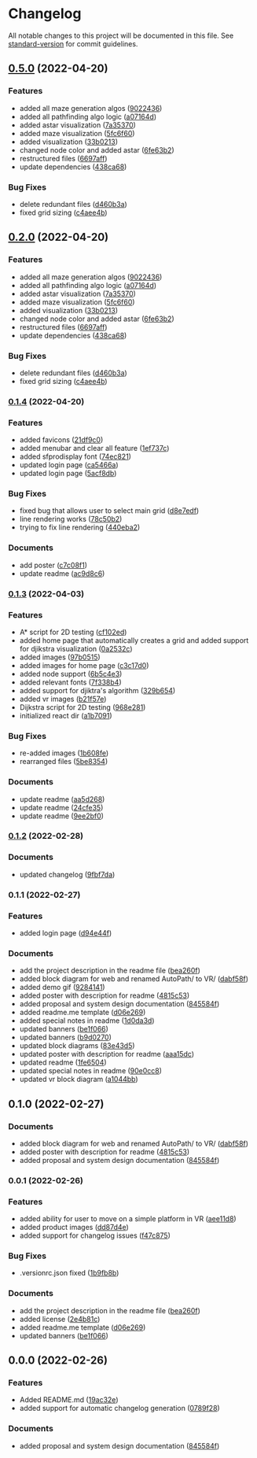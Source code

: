 # Changelog

All notable changes to this project will be documented in this file. See [standard-version](https://github.com/conventional-changelog/standard-version) for commit guidelines.

## [0.5.0](https://github.com/comp195/senior-project-spring-2022-autopath/compare/v0.1.4...v0.5.0) (2022-04-20)


### Features

* added all maze generation algos ([9022436](https://github.com/comp195/senior-project-spring-2022-autopath/commits/902243612ab0132a574f516d389a0a4e046013bc))
* added all pathfinding algo logic ([a07164d](https://github.com/comp195/senior-project-spring-2022-autopath/commits/a07164deb5f6cf767a526cd7efd67bca082f5a26))
* added astar visualization ([7a35370](https://github.com/comp195/senior-project-spring-2022-autopath/commits/7a35370dbe1b10462b6b94b035c7927ea3189620))
* added maze visualization ([5fc6f60](https://github.com/comp195/senior-project-spring-2022-autopath/commits/5fc6f602b894469187b3bb7278848b41080b2a9b))
* added visualization ([33b0213](https://github.com/comp195/senior-project-spring-2022-autopath/commits/33b0213c04a6b8ab7f27a27a7fb6ab61c70e04fe))
* changed node color and added astar ([6fe63b2](https://github.com/comp195/senior-project-spring-2022-autopath/commits/6fe63b26a3e61dc5bb2bbd353f3958a6fd38097a))
* restructured files ([6697aff](https://github.com/comp195/senior-project-spring-2022-autopath/commits/6697aff01df116089d9cd357008c6b131ee029b6))
* update dependencies ([438ca68](https://github.com/comp195/senior-project-spring-2022-autopath/commits/438ca688678ac30b88637ed69d0ee333fb5982f1))


### Bug Fixes

* delete redundant files ([d460b3a](https://github.com/comp195/senior-project-spring-2022-autopath/commits/d460b3a0eb0bd724724b2c8094ad9f5a9975f250))
* fixed grid sizing ([c4aee4b](https://github.com/comp195/senior-project-spring-2022-autopath/commits/c4aee4b25789fa1620b61167e93d7195ab043a47))

## [0.2.0](https://github.com/comp195/senior-project-spring-2022-autopath/compare/v0.1.4...v0.2.0) (2022-04-20)


### Features

* added all maze generation algos ([9022436](https://github.com/comp195/senior-project-spring-2022-autopath/commits/902243612ab0132a574f516d389a0a4e046013bc))
* added all pathfinding algo logic ([a07164d](https://github.com/comp195/senior-project-spring-2022-autopath/commits/a07164deb5f6cf767a526cd7efd67bca082f5a26))
* added astar visualization ([7a35370](https://github.com/comp195/senior-project-spring-2022-autopath/commits/7a35370dbe1b10462b6b94b035c7927ea3189620))
* added maze visualization ([5fc6f60](https://github.com/comp195/senior-project-spring-2022-autopath/commits/5fc6f602b894469187b3bb7278848b41080b2a9b))
* added visualization ([33b0213](https://github.com/comp195/senior-project-spring-2022-autopath/commits/33b0213c04a6b8ab7f27a27a7fb6ab61c70e04fe))
* changed node color and added astar ([6fe63b2](https://github.com/comp195/senior-project-spring-2022-autopath/commits/6fe63b26a3e61dc5bb2bbd353f3958a6fd38097a))
* restructured files ([6697aff](https://github.com/comp195/senior-project-spring-2022-autopath/commits/6697aff01df116089d9cd357008c6b131ee029b6))
* update dependencies ([438ca68](https://github.com/comp195/senior-project-spring-2022-autopath/commits/438ca688678ac30b88637ed69d0ee333fb5982f1))


### Bug Fixes

* delete redundant files ([d460b3a](https://github.com/comp195/senior-project-spring-2022-autopath/commits/d460b3a0eb0bd724724b2c8094ad9f5a9975f250))
* fixed grid sizing ([c4aee4b](https://github.com/comp195/senior-project-spring-2022-autopath/commits/c4aee4b25789fa1620b61167e93d7195ab043a47))

### [0.1.4](https://github.com/comp195/senior-project-spring-2022-autopath/compare/v0.1.3...v0.1.4) (2022-04-20)


### Features

* added favicons ([21df9c0](https://github.com/comp195/senior-project-spring-2022-autopath/commits/21df9c06e53ccc38a4e2a1438328abfb790c19ae))
* added menubar and clear all feature ([1ef737c](https://github.com/comp195/senior-project-spring-2022-autopath/commits/1ef737ca2494049fc214e1a6216a9ff0433b2625))
* added sfprodisplay font ([74ec821](https://github.com/comp195/senior-project-spring-2022-autopath/commits/74ec8213f6ba3eafd20058ab9e89f0a88f543e85))
* updated login page ([ca5466a](https://github.com/comp195/senior-project-spring-2022-autopath/commits/ca5466a77aa422d13614d8f647fff671d91271e6))
* updated login page ([5acf8db](https://github.com/comp195/senior-project-spring-2022-autopath/commits/5acf8db671dc645c044d8ebc3ac0575df28df57c))


### Bug Fixes

* fixed bug that allows user to select main grid ([d8e7edf](https://github.com/comp195/senior-project-spring-2022-autopath/commits/d8e7edfc364bb138450ed912a970048a691ce004))
* line rendering works ([78c50b2](https://github.com/comp195/senior-project-spring-2022-autopath/commits/78c50b28c3f32a85df02c301ee3fde589fb36443))
* trying to fix line rendering ([440eba2](https://github.com/comp195/senior-project-spring-2022-autopath/commits/440eba2bf67a5414858af24c901b5769b58bcaab))


### Documents

* add poster ([c7c08f1](https://github.com/comp195/senior-project-spring-2022-autopath/commits/c7c08f11ce1f280ec214942bc44520b166d6b3b0))
* update readme ([ac9d8c6](https://github.com/comp195/senior-project-spring-2022-autopath/commits/ac9d8c68501c3f781745f9a75c4f1ff87b3a121e))

### [0.1.3](https://github.com/comp195/senior-project-spring-2022-autopath/compare/v0.1.2...v0.1.3) (2022-04-03)


### Features

* A* script for 2D testing ([cf102ed](https://github.com/comp195/senior-project-spring-2022-autopath/commits/cf102ed1b6b5b0fdbb1806e0fbf5f5bd07881d01))
* added home page that automatically creates a grid and added support for djikstra visualization ([0a2532c](https://github.com/comp195/senior-project-spring-2022-autopath/commits/0a2532c970d7a7ea363fd748685ad6f79ecfcc2e))
* added images ([97b0515](https://github.com/comp195/senior-project-spring-2022-autopath/commits/97b0515d8814ce9cf8a6fcabb58f7a6a7702cc30))
* added images for home page ([c3c17d0](https://github.com/comp195/senior-project-spring-2022-autopath/commits/c3c17d085d5c2ebe33027aa728b654669e39af27))
* added node support ([6b5c4e3](https://github.com/comp195/senior-project-spring-2022-autopath/commits/6b5c4e368f11bfef58f986ef1472479c761ce5c3))
* added relevant fonts ([7f338b4](https://github.com/comp195/senior-project-spring-2022-autopath/commits/7f338b463e7c12a7eb88c6bad7e93c817581e265))
* added support for djiktra's algorithm ([329b654](https://github.com/comp195/senior-project-spring-2022-autopath/commits/329b6544bc3d20815e0bcac9a68ce481f7cbb991))
* added vr images ([b21f57e](https://github.com/comp195/senior-project-spring-2022-autopath/commits/b21f57e247e70898afc16f9b41f988eb0e15911c))
* Dijkstra script for 2D testing ([968e281](https://github.com/comp195/senior-project-spring-2022-autopath/commits/968e281afd4706331fee89dc1374e086f2cce347))
* initialized react dir ([a1b7091](https://github.com/comp195/senior-project-spring-2022-autopath/commits/a1b70914c841581e5c23b6113e680c9f62962e86))


### Bug Fixes

* re-added images ([1b608fe](https://github.com/comp195/senior-project-spring-2022-autopath/commits/1b608fe48262f16df70e6a46e8ca8c4f5ece9244))
* rearranged files ([5be8354](https://github.com/comp195/senior-project-spring-2022-autopath/commits/5be8354e39c4e265a69ca37cb12dd1acae19280c))


### Documents

* update readme ([aa5d268](https://github.com/comp195/senior-project-spring-2022-autopath/commits/aa5d2686d1f483d70236b2e64694cc82b322e8e6))
* update readme ([24cfe35](https://github.com/comp195/senior-project-spring-2022-autopath/commits/24cfe35092f5c186d5d84fffaae00f5fd8e0c791))
* update readme ([9ee2bf0](https://github.com/comp195/senior-project-spring-2022-autopath/commits/9ee2bf0cb7b3660cd1e2fdfbe93d9629709dff38))

### [0.1.2](https://github.com/comp195/senior-project-spring-2022-autopath/compare/v0.1.1...v0.1.2) (2022-02-28)


### Documents

* updated changelog ([9fbf7da](https://github.com/comp195/senior-project-spring-2022-autopath/commits/9fbf7daf6e1c2f4e859106d2e499ab1514df7775))

### 0.1.1 (2022-02-27)


### Features
* added login page ([d94e44f](https://github.com/comp195/senior-project-spring-2022-autopath/commits/d94e44f93276235f906c9c61f3095a1084044c6f))

### Documents

* add the project description in the readme file ([bea260f](https://github.com/comp195/senior-project-spring-2022-autopath/commits/bea260f37e0d4c735e2e1263ef867f70bda1b8a4))
* added block diagram for web and renamed AutoPath/ to VR/ ([dabf58f](https://github.com/comp195/senior-project-spring-2022-autopath/commits/dabf58f5f8fddda354caeab9e44cce96904d0985))
* added demo gif ([9284141](https://github.com/comp195/senior-project-spring-2022-autopath/commits/9284141222ca50ff3c30e78bbf81a8919ed58fb2))
* added poster with description for readme ([4815c53](https://github.com/comp195/senior-project-spring-2022-autopath/commits/4815c53a8b27ee840938d2956d7e65974cb5eb12))
* added proposal and system design documentation ([845584f](https://github.com/comp195/senior-project-spring-2022-autopath/commits/845584ff860edb64bc89211eb0aeef1897cfd28d))
* added readme.me template ([d06e269](https://github.com/comp195/senior-project-spring-2022-autopath/commits/d06e2695d71dd6c0729877dd28946886ad8c62d9))
* added special notes in readme ([1d0da3d](https://github.com/comp195/senior-project-spring-2022-autopath/commits/1d0da3d7bc0b609d0cb66cd09daa8cf75ac8eceb))
* updated banners ([be1f066](https://github.com/comp195/senior-project-spring-2022-autopath/commits/be1f066bc0252d3969b75586d1ec3c9ab84b422a))
* updated banners ([b9d0270](https://github.com/comp195/senior-project-spring-2022-autopath/commits/b9d0270e7d0f80cfa2fdb3816a5708e48ca199b4))
* updated block diagrams ([83e43d5](https://github.com/comp195/senior-project-spring-2022-autopath/commits/83e43d5e2c9e04abc01c6a37e0e1efb999a78858))
* updated poster with description for readme ([aaa15dc](https://github.com/comp195/senior-project-spring-2022-autopath/commits/aaa15dce7e73f39c3d486fc6d916308da891cca9))
* updated readme ([1fe6504](https://github.com/comp195/senior-project-spring-2022-autopath/commits/1fe650498dbe77e32a39c498a03961fe74442f92))
* updated special notes in readme ([90e0cc8](https://github.com/comp195/senior-project-spring-2022-autopath/commits/90e0cc8a6e095ede8673dd898f206aba1905b95b))
* updated vr block diagram ([a1044bb](https://github.com/comp195/senior-project-spring-2022-autopath/commits/a1044bb25cac7b32ba2dcfadf0e0d691551b18b7))

## 0.1.0 (2022-02-27)


### Documents

* added block diagram for web and renamed AutoPath/ to VR/ ([dabf58f](https://github.com/comp195/senior-project-spring-2022-autopath/commits/dabf58f5f8fddda354caeab9e44cce96904d0985))
* added poster with description for readme ([4815c53](https://github.com/comp195/senior-project-spring-2022-autopath/commits/4815c53a8b27ee840938d2956d7e65974cb5eb12))
* added proposal and system design documentation ([845584f](https://github.com/comp195/senior-project-spring-2022-autopath/commits/845584ff860edb64bc89211eb0aeef1897cfd28d))

### 0.0.1 (2022-02-26)


### Features

* added ability for user to move on a simple platform in VR ([aee11d8](https://github.com/comp195/senior-project-spring-2022-autopath/commits/aee11d8ea17e18305d0d8de20fe42b2106ee4171))
* added product images ([dd87d4e](https://github.com/comp195/senior-project-spring-2022-autopath/commits/dd87d4ec1646e5eebc4777216e34a07d6f7fda47)) 
* added support for changelog issues ([f47c875](https://github.com/comp195/senior-project-spring-2022-autopath/commits/f47c875cce6ca66eb04f24abd569d82d3abd5ddf))


### Bug Fixes

* .versionrc.json fixed ([1b9fb8b](https://github.com/comp195/senior-project-spring-2022-autopath/commits/1b9fb8b66a04114fc899343d371a017472e06ab4))


### Documents

* add the project description in the readme file ([bea260f](https://github.com/comp195/senior-project-spring-2022-autopath/commits/bea260f37e0d4c735e2e1263ef867f70bda1b8a4))
* added license ([2e4b81c](https://github.com/comp195/senior-project-spring-2022-autopath/commits/2e4b81c6247af4e1fe510ceb3cb1098efc95e289))
* added readme.me template ([d06e269](https://github.com/comp195/senior-project-spring-2022-autopath/commits/d06e2695d71dd6c0729877dd28946886ad8c62d9))
* updated banners ([be1f066](https://github.com/comp195/senior-project-spring-2022-autopath/commits/be1f066bc0252d3969b75586d1ec3c9ab84b422a))

## 0.0.0 (2022-02-26)


### Features

* Added README.md ([19ac32e](https://github.com/comp195/senior-project-spring-2022-autopath/commits/19ac32e13a28ebafe7d00d567d1c8c7e8f33393c))
* added support for automatic changelog generation ([0789f28](https://github.com/comp195/senior-project-spring-2022-autopath/commits/0789f28a4182e38e3f07128af7981da458efd40b))


### Documents

* added proposal and system design documentation ([845584f](https://github.com/comp195/senior-project-spring-2022-autopath/commits/845584ff860edb64bc89211eb0aeef1897cfd28d))
